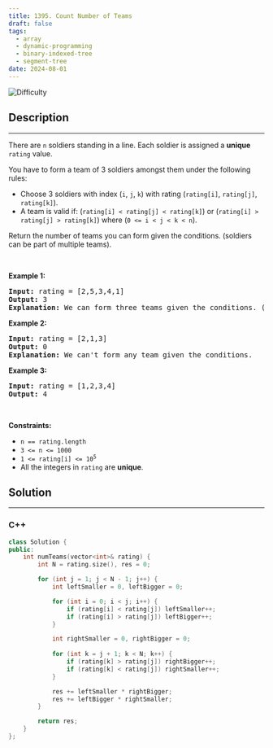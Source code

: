 ```yaml
---
title: 1395. Count Number of Teams
draft: false
tags: 
  - array
  - dynamic-programming
  - binary-indexed-tree
  - segment-tree
date: 2024-08-01
---
```


![Difficulty](https://img.shields.io/badge/Difficulty-Medium-blue.svg)

## Description

---
<p>There are <code>n</code> soldiers standing in a line. Each soldier is assigned a <strong>unique</strong> <code>rating</code> value.</p>

<p>You have to form a team of 3 soldiers amongst them under the following rules:</p>

<ul>
	<li>Choose 3 soldiers with index (<code>i</code>, <code>j</code>, <code>k</code>) with rating (<code>rating[i]</code>, <code>rating[j]</code>, <code>rating[k]</code>).</li>
	<li>A team is valid if: (<code>rating[i] &lt; rating[j] &lt; rating[k]</code>) or (<code>rating[i] &gt; rating[j] &gt; rating[k]</code>) where (<code>0 &lt;= i &lt; j &lt; k &lt; n</code>).</li>
</ul>

<p>Return the number of teams you can form given the conditions. (soldiers can be part of multiple teams).</p>

<p>&nbsp;</p>
<p><strong class="example">Example 1:</strong></p>

<pre>
<strong>Input:</strong> rating = [2,5,3,4,1]
<strong>Output:</strong> 3
<strong>Explanation:</strong> We can form three teams given the conditions. (2,3,4), (5,4,1), (5,3,1). 
</pre>

<p><strong class="example">Example 2:</strong></p>

<pre>
<strong>Input:</strong> rating = [2,1,3]
<strong>Output:</strong> 0
<strong>Explanation:</strong> We can&#39;t form any team given the conditions.
</pre>

<p><strong class="example">Example 3:</strong></p>

<pre>
<strong>Input:</strong> rating = [1,2,3,4]
<strong>Output:</strong> 4
</pre>

<p>&nbsp;</p>
<p><strong>Constraints:</strong></p>

<ul>
	<li><code>n == rating.length</code></li>
	<li><code>3 &lt;= n &lt;= 1000</code></li>
	<li><code>1 &lt;= rating[i] &lt;= 10<sup>5</sup></code></li>
	<li>All the integers in <code>rating</code> are <strong>unique</strong>.</li>
</ul>


## Solution

---
### C++
``` cpp title='count-number-of-teams'
class Solution {
public:
    int numTeams(vector<int>& rating) {
        int N = rating.size(), res = 0;

        for (int j = 1; j < N - 1; j++) {
            int leftSmaller = 0, leftBigger = 0;

            for (int i = 0; i < j; i++) {
                if (rating[i] < rating[j]) leftSmaller++;
                if (rating[i] > rating[j]) leftBigger++;
            }

            int rightSmaller = 0, rightBigger = 0;
            
            for (int k = j + 1; k < N; k++) {
                if (rating[k] > rating[j]) rightBigger++;
                if (rating[k] < rating[j]) rightSmaller++;
            }

            res += leftSmaller * rightBigger;
            res += leftBigger * rightSmaller;
        }

        return res;
    }
};

```

